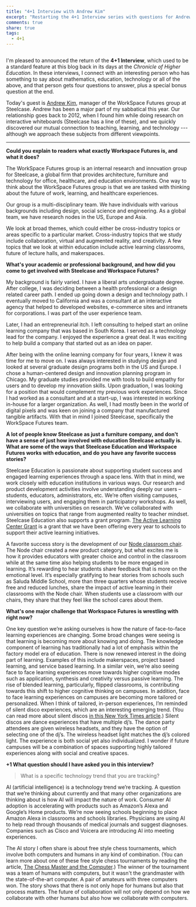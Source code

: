 ```yaml
---
title: "4+1 Interview with Andrew Kim"
excerpt: "Restarting the 4+1 Interview series with questions for Andrew Kim, manager of the Workspace Futures group at Steelcase."
comments: true
share: true
tags:
  - 4+1
---
```


<img src="{{ site.url }}{{ site.baseurl }}/assets/images/2017-12-12/andrew.jpg" alt="" class="full"> 

I'm pleased to announced the return of the __4+1 Interview__, which used to be a standard feature at this blog back in its days at the _Chronicle of Higher Education_. In these interviews, I connect with an interesting person who has something to say about mathematics, education, technology or all of the above, and that person gets four questions to answer, plus a special bonus question at the end. 

Today's guest is [Andrew Kim](https://www.linkedin.com/in/andrew-kim-29b158/), manager of the WorkSpace Futures group at Steelcase. Andrew has been a major part of my sabbatical this year. Our relationship goes back to 2012, when I found him while doing research on interactive whiteboards (Steelcase has a line of these), and we quickly discovered our mutual connection to teaching, learning, and technology --- although we approach these subjects from different viewpoints. 


---

__Could you explain to readers what exactly Workspace Futures is, and what it does?__ 

The WorkSpace Futures group is an internal research and innovation group for Steelcase, a global firm that provides architecture, furniture and technology for office, healthcare, and education environments. One way to think about the WorkSpace Futures group is that we are tasked with thinking about the future of work, learning, and healthcare experiences. 

Our group is a multi-disciplinary team. We have individuals with various backgrounds including design, social science and engineering. As a global team, we have research nodes in the US, Europe and Asia. 

We look at broad themes, which could either be cross-industry topics or areas specific to a particular market. Cross-industry topics that we study include collaboration, virtual and augmented reality, and creativity. A few topics that we look at within education include active learning classrooms, future of lecture halls, and makerspaces.  


__What's your academic or professional background, and how did you come to get involved with Steelcase and Workspace Futures?__ 

My background is fairly varied. I have a liberal arts undergraduate degree. After college, I was deciding between a health professional or a design related career path. I ended up going down a design and technology path.  I eventually moved to California and was a consultant at an interactive agency that helped to developed websites, e-commerce sites and intranets for corporations. I was part of the user experience team. 

Later, I had an entrepreneurial itch. I left consulting to helped start an online learning company that was based in South Korea. I served as a technology lead for the company. I enjoyed the experience a great deal. It was exciting to help build a company that started out as an idea on paper. 

After being with the online learning company for four years, I knew it was time for me to move on. I was always interested in studying design and looked at several graduate design programs both in the US and Europe. I chose a human-centered design and innovation planning program in Chicago. My graduate studies provided me with tools to build empathy for users and to develop my innovation skills.  Upon graduation, I was looking for a position that would complement my previous work experiences. Since I had worked as a consultant and at a start-up, I was interested in working in-house for a larger organization. As well, I had mostly been in the world of digital pixels and was keen on joining a company that manufactured tangible artifacts. With that in mind I joined Steelcase, specifically the WorkSpace Futures team. 
 

__A lot of people know Steelcase as just a furniture company, and don't have a sense of just how involved with education Steelcase actually is. What are some of the ways that Steelcase Education and Workspace Futures works with education, and do you have any favorite success stories?__ 

Steelcase Education is passionate about supporting student success and engaged learning experiences through a space lens. With that in mind, we work closely with education institutions in various ways. Our research and product development activities involve understanding deeply our users – students, educators, administrators, etc. We’re often visiting campuses, interviewing users, and engaging them in participatory workshops. As well, we collaborate with universities on research. We’ve collaborated with universities on topics that range from augmented reality to teacher mindset.  Steelcase Education also supports a grant program. [The Active Learning Center Grant](https://www.steelcase.com/discover/information/education/active-learning-center-grant/#active-learning-center-grant-open-now) is a grant that we have been offering every year to schools to support their active learning initiatives. 

A favorite success story is the development of our [Node classroom chair](https://www.steelcase.com/products/collaborative-chairs/node/). The Node chair created a new product category, but what excites me is how it provides educators with greater choice and control in the classroom while at the same time also helping students to be more engaged in learning. It’s rewarding to hear students share feedback that is more on the emotional level. It’s especially gratifying to hear stories from schools such as Saluda Middle School, more than three quarters whose students receive free and reduced lunches, share the impact of active learning in their classrooms with the Node chair. When students use a classroom with our chairs, they share that they feel like the school cares about them. 


__What's one major challenge that Workspace Futures is wrestling with right now?__

One key question we’re asking ourselves is how the nature of face-to-face learning experiences are changing. Some broad changes were seeing is that learning is becoming more about knowing and doing. The knowledge component of learning has traditionally had a lot of emphasis within the factory model era of education.  There is now renewed interest in the doing part of learning. Examples of this include makerspaces, project based learning, and service based learning. In a similar vein, we’re also seeing face to face learning experiences move towards higher cognitive modes such as application, synthesis and creativity versus passive learning. The rise of blended learning, particularly, flipped classrooms, is contributing towards this shift to higher cognitive thinking on campuses. In addition, face to face learning experiences on campuses are becoming more tailored or personalized. When I think of tailored, in-person experiences, I’m reminded of silent disco experiences, which are an interesting emerging trend. (You can read more about silent discos [in this New York Times article](https://www.nytimes.com/2015/06/18/style/silent-discos-let-you-dance-to-your-own-beat.html?_r=0).) Silent discos are dance experiences that have multiple dj’s. The dance party attendees are given wireless headsets, and they have the option of selecting one of the dj’s. The wireless headset light matches the dj’s colored light. The experience is both social yet also individualized. I wonder if future campuses will be a combination of spaces supporting highly tailored experiences along with social and creative spaces. 

__+1 What question should I have asked you in this interview?__

>What is a specific technology trend that you are tracking? 

AI (artificial intelligence) is a technology trend we’re tracking. A question that we’re thinking about currently and that many other organizations are thinking about is how AI will impact the nature of work. Consumer AI adoption is accelerating with products such as Amazon’s Alexa and Google’s Home products. We’re now seeing schools beginning to place Amazon Alexa in classrooms and schools libraries. Physicians are using AI to help read through thousands of medical journals and suggest diagnoses. Companies such as Cisco and Voicera are introducing AI into meeting experiences. 

The AI story I often share is about free style chess tournaments, which involve both computers and humans in any kind of combination. (You can learn more about one of these free style chess tournaments by reading the article, [The Chess Master and the Computer](http://www.nybooks.com/articles/2010/02/11/the-chess-master-and-the-computer/).) The winner of the tournament was a team of humans with computers, but it wasn't the grandmaster with the state-of-the-art computer. A pair of amateurs with three computers won. The story shows that there is not only hope for humans but also that process matters. The future of collaboration will not only depend on how we collaborate with other humans but also how we collaborate with computers. 



